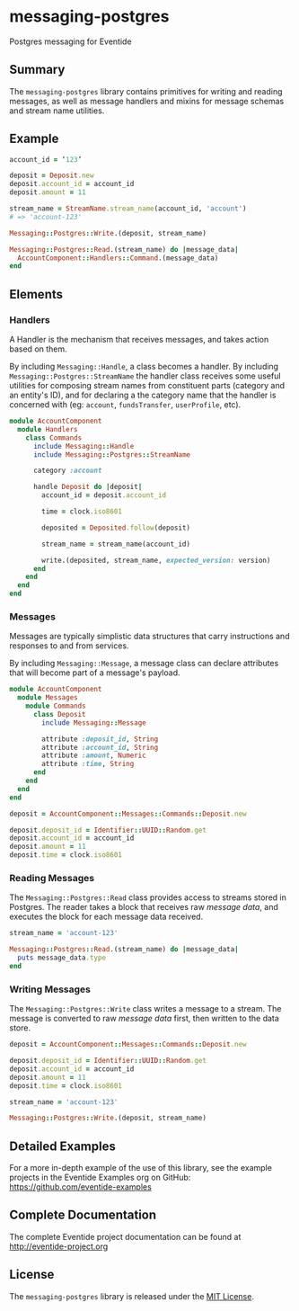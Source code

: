 # messaging-postgres

Postgres messaging for Eventide

## Summary

The `messaging-postgres` library contains primitives for writing and reading messages, as well as message handlers and mixins for message schemas and stream name utilities.

## Example

```ruby
account_id = ‘123’

deposit = Deposit.new
deposit.account_id = account_id
deposit.amount = 11

stream_name = StreamName.stream_name(account_id, 'account')
# => 'account-123'

Messaging::Postgres::Write.(deposit, stream_name)

Messaging::Postgres::Read.(stream_name) do |message_data|
  AccountComponent::Handlers::Command.(message_data)
end
```

## Elements

### Handlers

A Handler is the mechanism that receives messages, and takes action based on them.

By including `Messaging::Handle`, a class becomes a handler. By including `Messaging::Postgres::StreamName` the handler class receives some useful utilities for composing stream names from constituent parts (category and an entity's ID), and for declaring a the category name that the handler is concerned with (eg: `account`, `fundsTransfer`, `userProfile`, etc).

```ruby
module AccountComponent
  module Handlers
    class Commands
      include Messaging::Handle
      include Messaging::Postgres::StreamName

      category :account

      handle Deposit do |deposit|
        account_id = deposit.account_id

        time = clock.iso8601

        deposited = Deposited.follow(deposit)

        stream_name = stream_name(account_id)

        write.(deposited, stream_name, expected_version: version)
      end
    end
  end
end
```

### Messages

Messages are typically simplistic data structures that carry instructions and responses to and from services.

By including `Messaging::Message`, a message class can declare attributes that will become part of a message's payload.

```ruby
module AccountComponent
  module Messages
    module Commands
      class Deposit
        include Messaging::Message

        attribute :deposit_id, String
        attribute :account_id, String
        attribute :amount, Numeric
        attribute :time, String
      end
    end
  end
end

deposit = AccountComponent::Messages::Commands::Deposit.new

deposit.deposit_id = Identifier::UUID::Random.get
deposit.account_id = account_id
deposit.amount = 11
deposit.time = clock.iso8601
```

### Reading Messages

The `Messaging::Postgres::Read` class provides access to streams stored in Postgres. The reader takes a block that receives raw _message data_, and executes the block for each message data received.

```ruby
stream_name = 'account-123'

Messaging::Postgres::Read.(stream_name) do |message_data|
  puts message_data.type
end
```

### Writing Messages

The `Messaging::Postgres::Write` class writes a message to a stream. The message is converted to raw _message data_ first, then written to the data store.

```ruby
deposit = AccountComponent::Messages::Commands::Deposit.new

deposit.deposit_id = Identifier::UUID::Random.get
deposit.account_id = account_id
deposit.amount = 11
deposit.time = clock.iso8601

stream_name = 'account-123'

Messaging::Postgres::Write.(deposit, stream_name)
```

## Detailed Examples

For a more in-depth example of the use of this library, see the example projects in the Eventide Examples org on GitHub: https://github.com/eventide-examples

## Complete Documentation

The complete Eventide project documentation can be found at http://eventide-project.org

## License

The `messaging-postgres` library is released under the [MIT License](https://github.com/eventide-project/messaging-postgres/blob/master/MIT-License.txt).
